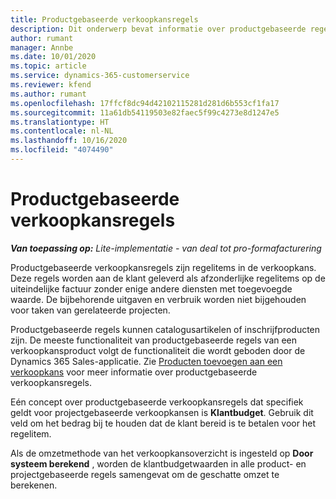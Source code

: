 ```yaml
---
title: Productgebaseerde verkoopkansregels
description: Dit onderwerp bevat informatie over productgebaseerde regelitems voor verkoopkansen in Project Operations.
author: rumant
manager: Annbe
ms.date: 10/01/2020
ms.topic: article
ms.service: dynamics-365-customerservice
ms.reviewer: kfend
ms.author: rumant
ms.openlocfilehash: 17ffcf8dc94d42102115281d281d6b553cf1fa17
ms.sourcegitcommit: 11a61db54119503e82faec5f99c4273e8d1247e5
ms.translationtype: HT
ms.contentlocale: nl-NL
ms.lasthandoff: 10/16/2020
ms.locfileid: "4074490"
---
```

# <a name="product-based-opportunity-lines"></a>Productgebaseerde verkoopkansregels

_**Van toepassing op:** Lite-implementatie - van deal tot pro-formafacturering_

Productgebaseerde verkoopkansregels zijn regelitems in de verkoopkans. Deze regels worden aan de klant geleverd als afzonderlijke regelitems op de uiteindelijke factuur zonder enige andere diensten met toegevoegde waarde. De bijbehorende uitgaven en verbruik worden niet bijgehouden voor taken van gerelateerde projecten.

Productgebaseerde regels kunnen catalogusartikelen of inschrijfproducten zijn. De meeste functionaliteit van productgebaseerde regels van een verkoopkansproduct volgt de functionaliteit die wordt geboden door de Dynamics 365 Sales-applicatie. Zie [Producten toevoegen aan een verkoopkans](https://docs.microsoft.com/dynamics365/sales-enterprise/add-products-opportunity) voor meer informatie over productgebaseerde verkoopkansregels.

Eén concept over productgebaseerde verkoopkansregels dat specifiek geldt voor projectgebaseerde verkoopkansen is **Klantbudget**. Gebruik dit veld om het bedrag bij te houden dat de klant bereid is te betalen voor het regelitem.

Als de omzetmethode van het verkoopkansoverzicht is ingesteld op **Door systeem berekend** , worden de klantbudgetwaarden in alle product- en projectgebaseerde regels samengevat om de geschatte omzet te berekenen.
